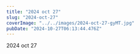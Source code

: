 ```yaml
---
title: "2024 oct 27"
slug: "2024-oct-27"
coverImage: "../../images/2024-oct-27-gyMT.jpg"
pubDate: "2024-10-27T06:13:44.476Z"
---
```


2024 oct 27
